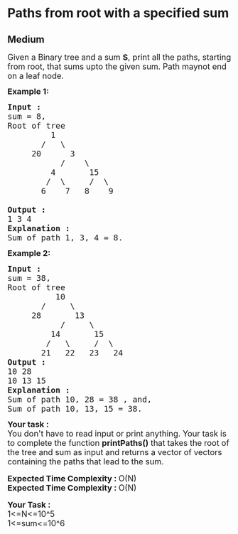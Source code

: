 # Paths from root with a specified sum
## Medium 
<div class="problem-statement">
                <p></p><p><span style="font-size:18px">Given a Binary tree and a sum&nbsp;<strong>S</strong>, print all the paths, starting from root, that sums upto the given sum. Path maynot end on a leaf node.</span></p>

<p><strong><span style="font-size:18px">Example 1:</span></strong></p>

<pre><span style="font-size:18px"><strong>Input : </strong>
sum = 8,
Root of tree
         1
       /   \
     20      3
           /    \
         4       15   
        /  \     /  \
       6    7   8    9      

<strong>Output :</strong>
1 3 4
<strong>Explanation : </strong>
Sum of path 1, 3, 4 = 8.</span></pre>

<p><strong><span style="font-size:18px">Example 2:</span></strong></p>

<pre><span style="font-size:18px"><strong>Input : </strong>
sum = 38,
Root of tree
          10
       /     \
     28       13
           /     \
         14       15
        /   \     /  \
       21   22   23   24
<strong>Output :</strong>
10 28
10 13 15  
<strong>Explanation :</strong>
Sum of path 10, 28 = 38 , and, 
Sum of path 10, 13, 15 = 38.</span></pre>

<div><strong><span style="font-size:18px">Your task :</span></strong></div>

<div><span style="font-size:18px">You don't have to read input or print anything. Your task is to complete the function <strong>printPaths()</strong> that takes the root of the tree and sum as input and returns a vector of vectors containing the paths that lead to the sum.</span></div>

<div>&nbsp;</div>

<div><strong><span style="font-size:18px">Expected Time Complexity : </span></strong><span style="font-size:18px">O(N)</span></div>

<div><strong><span style="font-size:18px">Expected Time Complexity : </span></strong><span style="font-size:18px">O(N)</span></div>

<div>&nbsp;</div>

<div><strong><span style="font-size:18px">Your Task :</span></strong></div>

<div><span style="font-size:18px">1&lt;=N&lt;=10^5</span></div>

<div><span style="font-size:18px">1&lt;=sum&lt;=10^6</span></div>
 <p></p>
            </div>